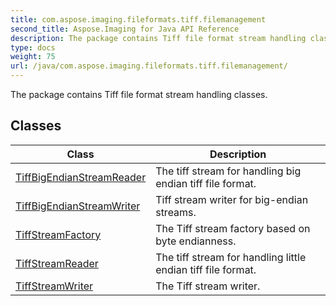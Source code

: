 ```yaml
---
title: com.aspose.imaging.fileformats.tiff.filemanagement
second_title: Aspose.Imaging for Java API Reference
description: The package contains Tiff file format stream handling classes.
type: docs
weight: 75
url: /java/com.aspose.imaging.fileformats.tiff.filemanagement/
---
```


The package contains Tiff file format stream handling classes.


## Classes

| Class | Description |
| --- | --- |
| [TiffBigEndianStreamReader](../com.aspose.imaging.fileformats.tiff.filemanagement/tiffbigendianstreamreader) | The tiff stream for handling big endian tiff file format. |
| [TiffBigEndianStreamWriter](../com.aspose.imaging.fileformats.tiff.filemanagement/tiffbigendianstreamwriter) | Tiff stream writer for big-endian streams. |
| [TiffStreamFactory](../com.aspose.imaging.fileformats.tiff.filemanagement/tiffstreamfactory) | The Tiff stream factory based on byte endianness. |
| [TiffStreamReader](../com.aspose.imaging.fileformats.tiff.filemanagement/tiffstreamreader) | The tiff stream for handling little endian tiff file format. |
| [TiffStreamWriter](../com.aspose.imaging.fileformats.tiff.filemanagement/tiffstreamwriter) | The Tiff stream writer. |
